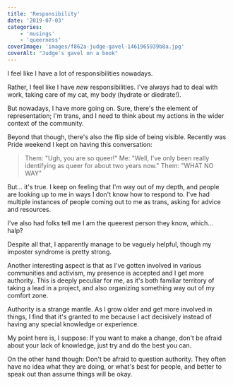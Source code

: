 ```yaml
---
title: 'Responsibility'
date: '2019-07-03'
categories:
    - 'musings'
    - 'queerness'
coverImage: 'images/f862a-judge-gavel-1461965939b8a.jpg'
coverAlt: "Judge's gavel on a book"
---
```


I feel like I have a lot of responsibilities nowadays.

Rather, I feel like I have _new_ responsibilities. I've always had to deal with work, taking care of my cat, my body (hydrate or diedrate!).

But nowadays, I have more going on. Sure, there's the element of representation; I'm trans, and I need to think about my actions in the wider context of the community.

Beyond that though, there's also the flip side of being visible. Recently was Pride weekend I kept on having this conversation:

> Them: "Ugh, you are so queer!"
> Me: "Well, I've only been really identifying as queer for about two years now."
> Them: "WHAT NO WAY"

But... it's true. I keep on feeling that I'm way out of my depth, and people are looking up to me in ways I don't know how to respond to. I've had multiple instances of people coming out to me as trans, asking for advice and resources.

I've also had folks tell me I am the queerest person they know, which... halp?

Despite all that, I apparently manage to be vaguely helpful, though my imposter syndrome is pretty strong.

Another interesting aspect is that as I've gotten involved in various communities and activism, my presence is accepted and I get more authority. This is deeply peculiar for me, as it's both familiar territory of taking a lead in a project, and also organizing something way out of my comfort zone.

Authority is a strange mantle. As I grow older and get more involved in things, I find that it's granted to me because I act decisively instead of having any special knowledge or experience.

My point here is, I suppose: If you want to make a change, don't be afraid about your lack of knowledge, just try and do the best you can.

On the other hand though: Don't be afraid to question authority. They often have no idea what they are doing, or what's best for people, and better to speak out than assume things will be okay.
